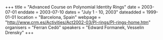 +++
title = "Advanced Course on Polynomial Identity Rings"
date = 2003-07-01
enddate = 2003-07-10
dates = "July 1 - 10, 2003"
dateadded = 1999-01-01
location = "Barcelona, Spain"
webpage = "http://www.crm.es/Activities/Act2002-03/PI-rings/PI-rings-home.htm"
organisers = "Ferran Cedó"
speakers = "Edward Formanek, Vesselin Drensky"
+++
